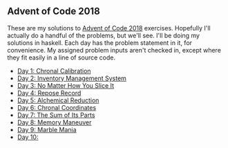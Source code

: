 ## Advent of Code 2018

These are my solutions to [Advent of Code 2018](https://adventofcode.com/2018) exercises.
Hopefully I'll actually do a handful of the problems, but we'll see. I'll be doing my
solutions in haskell. Each day has the problem statement in it, for convenience. My assigned
problem inputs aren't checked in, except where they fit easily in a line of source code.

* [Day 1: Chronal Calibration](day01)
* [Day 2: Inventory Management System](day02)
* [Day 3: No Matter How You Slice It](day03)
* [Day 4: Repose Record](day04)
* [Day 5: Alchemical Reduction](day05)
* [Day 6: Chronal Coordinates](day06)
* [Day 7: The Sum of Its Parts](day07)
* [Day 8: Memory Maneuver](day08)
* [Day 9: Marble Mania](day09)
* [Day 10: ](day10)

